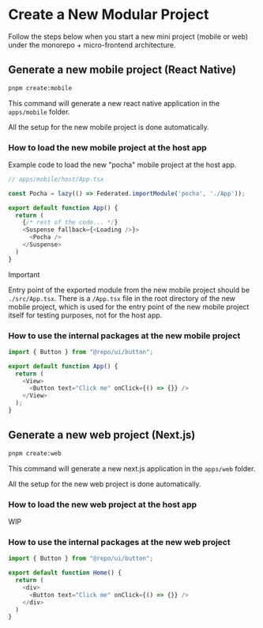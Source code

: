# Create a New Modular Project

Follow the steps below when you start a new mini project (mobile or web) under the monorepo + micro-frontend architecture.

## Generate a new mobile project (React Native)

```bash
pnpm create:mobile
```

This command will generate a new react native application in the `apps/mobile` folder.

All the setup for the new mobile project is done automatically.

### How to load the new mobile project at the host app

Example code to load the new "pocha" mobile project at the host app.

```ts
// apps/mobile/host/App.tsx

const Pocha = lazy(() => Federated.importModule('pocha', './App'));

export default function App() {
  return (
    {/* rest of the code... */}
    <Suspense fallback={<Loading />}>
      <Pocha />
    </Suspense>
  )
}
```

> [!IMPORTANT]
> Entry point of the exported module from the new mobile project should be `./src/App.tsx`. There is a `/App.tsx` file in the root directory of the new mobile project, which is used for the entry point of the new mobile project itself for testing purposes, not for the host app.

### How to use the internal packages at the new mobile project

```ts
import { Button } from "@repo/ui/button";

export default function App() {
  return (
    <View>
      <Button text="Click me" onClick={() => {}} />
    </View>
  );
}
```

## Generate a new web project (Next.js)

```bash
pnpm create:web
```

This command will generate a new next.js application in the `apps/web` folder.

All the setup for the new web project is done automatically.

### How to load the new web project at the host app

WIP

### How to use the internal packages at the new web project

```ts
import { Button } from "@repo/ui/button";

export default function Home() {
  return (
    <div>
      <Button text="Click me" onClick={() => {}} />
    </div>
  )
}
```
